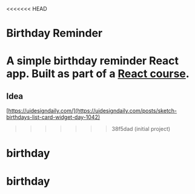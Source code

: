 <<<<<<< HEAD
# Birthday Reminder
A simple birthday reminder React app. Built as part of a <a href="https://www.udemy.com/course/react-tutorial-and-projects-course/" target="_blank">React course</a>.
=======
## Idea

[https://uidesigndaily.com/](https://uidesigndaily.com/posts/sketch-birthdays-list-card-widget-day-1042)
>>>>>>> 38f5dad (initial project)
# birthday
# birthday
